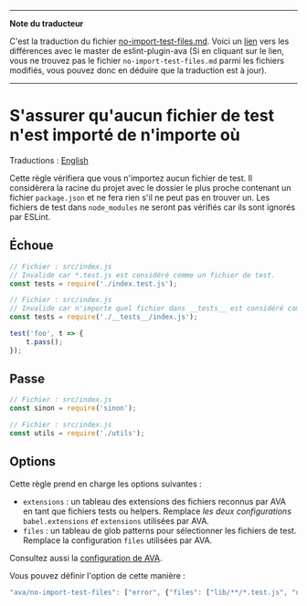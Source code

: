 ___
**Note du traducteur**

C'est la traduction du fichier [no-import-test-files.md](https://github.com/avajs/eslint-plugin-ava/blob/master/docs/rules/no-import-test-files.md). Voici un [lien](https://github.com/avajs/eslint-plugin-ava/compare/7542453058c30ebbc79c7bfeb689492fce226d8f...master#diff-552c4066c39e7065f2f0ada5a41d9268) vers les différences avec le master de eslint-plugin-ava (Si en cliquant sur le lien, vous ne trouvez pas le fichier `no-import-test-files.md` parmi les fichiers modifiés, vous pouvez donc en déduire que la traduction est à jour).
___
# S'assurer qu'aucun fichier de test n'est importé de n'importe où

Traductions : [English](https://github.com/avajs/eslint-plugin-ava/blob/master/docs/rules/no-import-test-files.md)

Cette règle vérifiera que vous n'importez aucun fichier de test. Il considèrera la racine du projet avec le dossier le plus proche contenant un fichier `package.json` et ne fera rien s'il ne peut pas en trouver un. Les fichiers de test dans `node_modules` ne seront pas vérifiés car ils sont ignorés par ESLint.


## Échoue

```js
// Fichier : src/index.js
// Invalide car *.test.js est considéré comme un fichier de test.
const tests = require('./index.test.js');
```

```js
// Fichier : src/index.js
// Invalide car n'importe quel fichier dans __tests__ est considéré comme un fichier de test
const tests = require('./__tests__/index.js');

test('foo', t => {
	t.pass();
});
```


## Passe

```js
// Fichier : src/index.js
const sinon = require('sinon');

```

```js
// Fichier : src/index.js
const utils = require('./utils');
```

## Options

Cette règle prend en charge les options suivantes :

* `extensions` : un tableau des extensions des fichiers reconnus par AVA en tant que fichiers tests ou helpers. Remplace *les deux configurations* `babel.extensions` *et* `extensions` utilisées par AVA.
* `files` : un tableau de glob patterns pour sélectionner les fichiers de test. Remplace la configuration `files` utilisées par AVA.

Consultez aussi la [configuration de AVA](https://github.com/avajs/ava-docs/blob/master/fr_FR/docs/06-configuration.md#options).

Vous pouvez définir l'option de cette manière :

```js
"ava/no-import-test-files": ["error", {"files": ["lib/**/*.test.js", "utils/**/*.test.js"]}]
```
